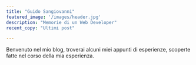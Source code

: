 ```yaml
---
title: "Guido Sangiovanni"
featured_image: '/images/header.jpg'
description: "Memorie di un Web Developer"
recent_copy: "Ultimi post"

---
```

Benvenuto nel mio blog, troverai alcuni miei appunti di esperienze, scoperte fatte nel corso della mia esperienza.
